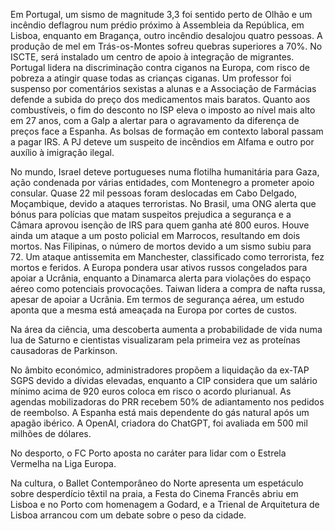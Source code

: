 Em Portugal, um sismo de magnitude 3,3 foi sentido perto de Olhão e um incêndio deflagrou num prédio próximo à Assembleia da República, em Lisboa, enquanto em Bragança, outro incêndio desalojou quatro pessoas. A produção de mel em Trás-os-Montes sofreu quebras superiores a 70%. No ISCTE, será instalado um centro de apoio à integração de migrantes. Portugal lidera na discriminação contra ciganos na Europa, com risco de pobreza a atingir quase todas as crianças ciganas. Um professor foi suspenso por comentários sexistas a alunas e a Associação de Farmácias defende a subida do preço dos medicamentos mais baratos. Quanto aos combustíveis, o fim do desconto no ISP eleva o imposto ao nível mais alto em 27 anos, com a Galp a alertar para o agravamento da diferença de preços face a Espanha. As bolsas de formação em contexto laboral passam a pagar IRS. A PJ deteve um suspeito de incêndios em Alfama e outro por auxílio à imigração ilegal.

No mundo, Israel deteve portugueses numa flotilha humanitária para Gaza, ação condenada por várias entidades, com Montenegro a prometer apoio consular. Quase 22 mil pessoas foram deslocadas em Cabo Delgado, Moçambique, devido a ataques terroristas. No Brasil, uma ONG alerta que bónus para polícias que matam suspeitos prejudica a segurança e a Câmara aprovou isenção de IRS para quem ganha até 800 euros. Houve ainda um ataque a um posto policial em Marrocos, resultando em dois mortos. Nas Filipinas, o número de mortos devido a um sismo subiu para 72. Um ataque antissemita em Manchester, classificado como terrorista, fez mortos e feridos. A Europa pondera usar ativos russos congelados para apoiar a Ucrânia, enquanto a Dinamarca alerta para violações do espaço aéreo como potenciais provocações. Taiwan lidera a compra de nafta russa, apesar de apoiar a Ucrânia. Em termos de segurança aérea, um estudo aponta que a mesma está ameaçada na Europa por cortes de custos.

Na área da ciência, uma descoberta aumenta a probabilidade de vida numa lua de Saturno e cientistas visualizaram pela primeira vez as proteínas causadoras de Parkinson.

No âmbito económico, administradores propõem a liquidação da ex-TAP SGPS devido a dívidas elevadas, enquanto a CIP considera que um salário mínimo acima de 920 euros coloca em risco o acordo plurianual. As agendas mobilizadoras do PRR recebem 50% de adiantamento nos pedidos de reembolso. A Espanha está mais dependente do gás natural após um apagão ibérico. A OpenAI, criadora do ChatGPT, foi avaliada em 500 mil milhões de dólares.

No desporto, o FC Porto aposta no caráter para lidar com o Estrela Vermelha na Liga Europa.

Na cultura, o Ballet Contemporâneo do Norte apresenta um espetáculo sobre desperdício têxtil na praia, a Festa do Cinema Francês abriu em Lisboa e no Porto com homenagem a Godard, e a Trienal de Arquitetura de Lisboa arrancou com um debate sobre o peso da cidade.